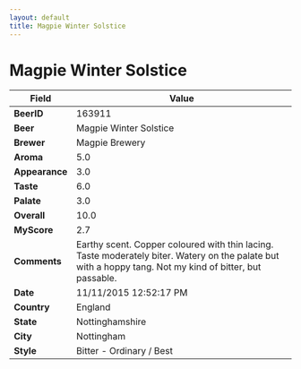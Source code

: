 ```yaml
---
layout: default
title: Magpie Winter Solstice
---
```


# Magpie Winter Solstice

| Field         | Value     |
|---------------|-----------|
| **BeerID** | 163911 |
| **Beer** | Magpie Winter Solstice |
| **Brewer** | Magpie Brewery |
| **Aroma** | 5.0 |
| **Appearance** | 3.0 |
| **Taste** | 6.0 |
| **Palate** | 3.0 |
| **Overall** | 10.0 |
| **MyScore** | 2.7 |
| **Comments** | Earthy scent. Copper coloured with thin lacing. Taste moderately biter. Watery on the palate but with a hoppy tang. Not my kind of bitter, but passable. |
| **Date** | 11/11/2015 12:52:17 PM |
| **Country** | England |
| **State** | Nottinghamshire |
| **City** | Nottingham |
| **Style** | Bitter - Ordinary / Best |
